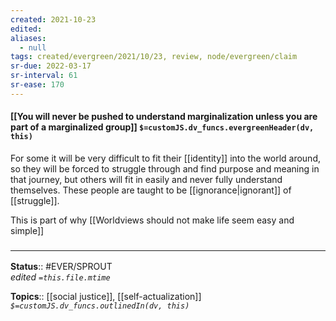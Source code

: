 ```yaml
---
created: 2021-10-23
edited: 
aliases:
  - null
tags: created/evergreen/2021/10/23, review, node/evergreen/claim
sr-due: 2022-03-17
sr-interval: 61
sr-ease: 170
---
```


#### [[You will never be pushed to understand marginalization unless you are part of a marginalized group]] `$=customJS.dv_funcs.evergreenHeader(dv, this)`

For some it will be very difficult to fit their [[identity]] into the world around, so they will be forced to struggle through and find purpose and meaning in that journey, but others will fit in easily and never fully understand themselves. These people are taught to be [[ignorance|ignorant]] of [[struggle]].

This is part of why [[Worldviews should not make life seem easy and simple]]
### <hr class="footnote"/>

**Status**:: #EVER/SPROUT  
*edited `=this.file.mtime`*

**Topics**:: [[social justice]], [[self-actualization]]
*`$=customJS.dv_funcs.outlinedIn(dv, this)`*
